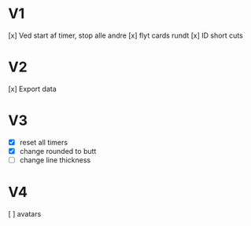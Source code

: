 # V1
[x] Ved start af timer, stop alle andre
[x] flyt cards rundt
[x] ID short cuts

# V2
[x] Export data

# V3
* [x] reset all timers
* [x] change rounded to butt
* [ ] change line thickness

# V4
[ ] avatars

